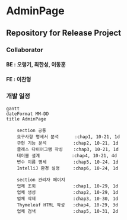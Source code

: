 # AdminPage

## Repository for Release Project

### Collaborator

#### BE : 오령기, 최한성, 이동훈

#### FE : 이찬형

### 개발 일정

```mermaid
gantt
dateFormat MM-DD
title AdminPage

    section 공통
    요구사항 명세서 분석      :chap1, 10-21, 1d
    구현 기능 분석          :chap2, 10-21, 1d
    클래스 다이어그램 작성    :chap3, 10-21, 1d 
    테이블 설계            :chap4, 10-21, 4d
    변수 이름 명세          :chap5, 10-24, 1d
    IntelliJ 환경 설정     :chap6, 10-24, 1d
    
    section 관리자 페이지
    업체 조회              :chap1, 10-29, 1d
    업체 생성              :chap2, 10-29, 1d
    업체 삭제              :chap3, 10-30, 1d
    Thymeleaf HTML 작성   :chap4, 10-29, 3d
    업체 검색              :chap5, 10-31, 2d
    
```